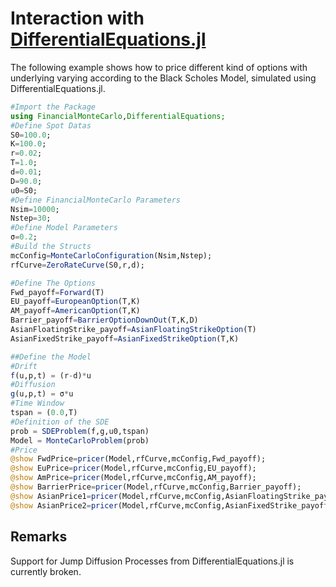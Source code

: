 # Interaction with [DifferentialEquations.jl](http://en.wikipedia.org/wiki/Mixture_model)

The following example shows how to price different kind of options with underlying varying according to the Black Scholes Model, simulated using DifferentialEquations.jl.
```julia
#Import the Package
using FinancialMonteCarlo,DifferentialEquations;
#Define Spot Datas
S0=100.0;
K=100.0;
r=0.02;
T=1.0;
d=0.01;
D=90.0;
u0=S0;
#Define FinancialMonteCarlo Parameters
Nsim=10000;
Nstep=30;
#Define Model Parameters
σ=0.2;
#Build the Structs
mcConfig=MonteCarloConfiguration(Nsim,Nstep);
rfCurve=ZeroRateCurve(S0,r,d);

#Define The Options
Fwd_payoff=Forward(T)
EU_payoff=EuropeanOption(T,K)
AM_payoff=AmericanOption(T,K)
Barrier_payoff=BarrierOptionDownOut(T,K,D)
AsianFloatingStrike_payoff=AsianFloatingStrikeOption(T)
AsianFixedStrike_payoff=AsianFixedStrikeOption(T,K)

##Define the Model
#Drift
f(u,p,t) = (r-d)*u
#Diffusion
g(u,p,t) = σ*u
#Time Window
tspan = (0.0,T)
#Definition of the SDE
prob = SDEProblem(f,g,u0,tspan)
Model = MonteCarloProblem(prob)
#Price
@show FwdPrice=pricer(Model,rfCurve,mcConfig,Fwd_payoff);						
@show EuPrice=pricer(Model,rfCurve,mcConfig,EU_payoff);
@show AmPrice=pricer(Model,rfCurve,mcConfig,AM_payoff);
@show BarrierPrice=pricer(Model,rfCurve,mcConfig,Barrier_payoff);
@show AsianPrice1=pricer(Model,rfCurve,mcConfig,AsianFloatingStrike_payoff);
@show AsianPrice2=pricer(Model,rfCurve,mcConfig,AsianFixedStrike_payoff);
```

## Remarks
Support for Jump Diffusion Processes from DifferentialEquations.jl is currently broken.